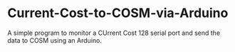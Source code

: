 Current-Cost-to-COSM-via-Arduino
================================

A simple program to monitor a CUrrent Cost 128 serial port and send the data to COSM using an Arduino.
